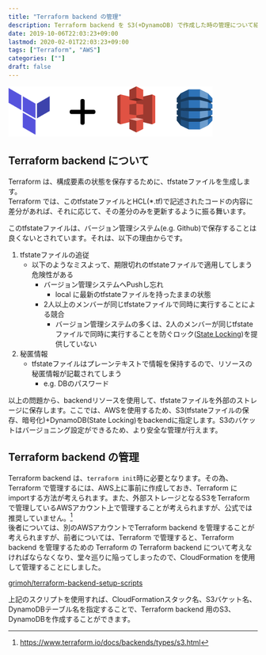 ```yaml
---
title: "Terraform backend の管理"
description: Terraform backend を S3(+DynamoDB) で作成した時の管理について紹介します
date: 2019-10-06T22:03:23+09:00
lastmod: 2020-02-01T22:03:23+09:00
tags: ["Terraform", "AWS"]
categories: [""]
draft: false
---
```


![terraform backend](../../images/terraform_backend.png)

## Terraform backend について
Terraform は、構成要素の状態を保存するために、tfstateファイルを生成します。<br>
Terraform では、このtfstateファイルとHCL(*.tf)で記述されたコードの内容に差分があれば、それに応じて、その差分のみを更新するように振る舞います。<br>

このtfstateファイルは、バージョン管理システム(e.g. Github)で保存することは良くないとされています。それは、以下の理由からです。

1. tfstateファイルの追従
	* 以下のようなミスよって、期限切れのtfstateファイルで適用してしまう危険性がある
		* バージョン管理システムへPushし忘れ
			* local に最新のtfstateファイルを持ったままの状態
		* 2人以上のメンバーが同じtfstateファイルで同時に実行することによる競合
			* バージョン管理システムの多くは、2人のメンバーが同じtfstateファイルで同時に実行することを防ぐロック([State Locking](https://www.terraform.io/docs/state/locking.html))を提供していない
1. 秘匿情報
	* tfstateファイルはプレーンテキストで情報を保持するので、リソースの秘匿情報が記載されてしまう
		* e.g. DBのパスワード

以上の問題から、backendリソースを使用して、tfstateファイルを外部のストレージに保存します。ここでは、AWSを使用するため、S3(tfstateファイルの保存、暗号化)+DynamoDB(State Locking)をbackendに指定します。S3のバケットはバージョニング設定ができるため、より安全な管理が行えます。<br>

## Terraform backend の管理
Terraform backend は、`terraform init`時に必要となります。その為、Terraform で管理するには、AWS上に事前に作成しておき、Terraform にimportする方法が考えられます。また、外部ストレージとなるS3をTerraform で管理しているAWSアカウント上で管理することが考えられますが、公式では推奨していません。[^1]<br>
後者については、別のAWSアカウントでTerraform backend を管理することが考えられますが、前者については、Terraform で管理すると、Terraform backend を管理するための Terraform の Terraform backend について考えなければならなくなり、堂々巡りに陥ってしまったので、CloudFormation を使用して管理することにしました。

[grimoh/terraform-backend-setup-scripts](https://github.com/grimoh/terraform-backend-setup-scripts)

上記のスクリプトを使用すれば、CloudFormationスタック名、S3バケット名、DynamoDBテーブル名を指定することで、Terraform backend 用のS3、DynamoDBを作成することができます。

[^1]: https://www.terraform.io/docs/backends/types/s3.html
